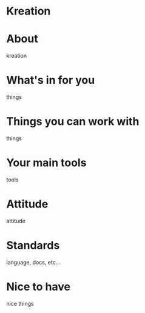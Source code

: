 Kreation
=====

About
=====
kreation

What's in for you
=====
things

Things you can work with
=====
things

Your main tools
=====
tools

Attitude
=====
attitude

Standards
=====
language, docs, etc...

Nice to have
=====
nice things
